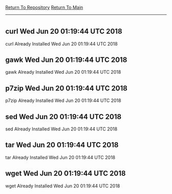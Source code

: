 [Return To Repository](https://github.com/deathbybandaid/piholeparser/)
[Return To Main](https://github.com/deathbybandaid/piholeparser/blob/master/RecentRunLogs/Mainlog.md)
____________________________________
# 
## curl Wed Jun 20 01:19:44 UTC 2018
curl Already Installed Wed Jun 20 01:19:44 UTC 2018
## gawk Wed Jun 20 01:19:44 UTC 2018
gawk Already Installed Wed Jun 20 01:19:44 UTC 2018
## p7zip Wed Jun 20 01:19:44 UTC 2018
p7zip Already Installed Wed Jun 20 01:19:44 UTC 2018
## sed Wed Jun 20 01:19:44 UTC 2018
sed Already Installed Wed Jun 20 01:19:44 UTC 2018
## tar Wed Jun 20 01:19:44 UTC 2018
tar Already Installed Wed Jun 20 01:19:44 UTC 2018
## wget Wed Jun 20 01:19:44 UTC 2018
wget Already Installed Wed Jun 20 01:19:44 UTC 2018
